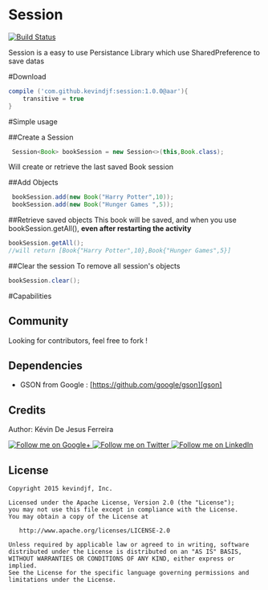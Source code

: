 Session
=======

[![Build Status](https://travis-ci.org/kevindjf/Session.svg)](https://travis-ci.org/kevindjf/Session)


Session is a easy to use Persistance Library which use SharedPreference to save datas

#Download

```groovy
compile ('com.github.kevindjf:session:1.0.0@aar'){
    transitive = true
}
```

#Simple usage

##Create a Session
```java
 Session<Book> bookSession = new Session<>(this,Book.class);
```

Will create or retrieve the last saved Book session

##Add Objects
```java
 bookSession.add(new Book("Harry Potter",10));
 bookSession.add(new Book("Hunger Games ",5));
```

##Retrieve saved objects
This book will be saved, and when you use bookSession.getAll(), **even after restarting the activity**
```java
bookSession.getAll();
//will return [Book{"Harry Potter",10},Book{"Hunger Games",5}]
```

##Clear the session
To remove all session's objects
```java
bookSession.clear();
```


#Capabilities


Community
--------

Looking for contributors, feel free to fork !

Dependencies
--------

- GSON from Google : [https://github.com/google/gson][gson]

Credits
-------

Author: Kévin De Jesus Ferreira

<a href="https://plus.google.com/+DeJesusFerreiraKévin">
  <img alt="Follow me on Google+"
       src="https://raw.githubusercontent.com/florent37/DaVinci/master/mobile/src/main/res/drawable-hdpi/gplus.png" />
</a>
<a href="https://twitter.com/DeJesusFKvin">
  <img alt="Follow me on Twitter"
       src="https://raw.githubusercontent.com/florent37/DaVinci/master/mobile/src/main/res/drawable-hdpi/twitter.png" />
</a>
<a href="https://www.linkedin.com/profile/view?id=297859826">
  <img alt="Follow me on LinkedIn"
       src="https://raw.githubusercontent.com/florent37/DaVinci/master/mobile/src/main/res/drawable-hdpi/linkedin.png" />
</a>


License
--------

    Copyright 2015 kevindjf, Inc.

    Licensed under the Apache License, Version 2.0 (the "License");
    you may not use this file except in compliance with the License.
    You may obtain a copy of the License at

       http://www.apache.org/licenses/LICENSE-2.0

    Unless required by applicable law or agreed to in writing, software
    distributed under the License is distributed on an "AS IS" BASIS,
    WITHOUT WARRANTIES OR CONDITIONS OF ANY KIND, either express or implied.
    See the License for the specific language governing permissions and
    limitations under the License.
    
[gson]: https://github.com/google/gson
